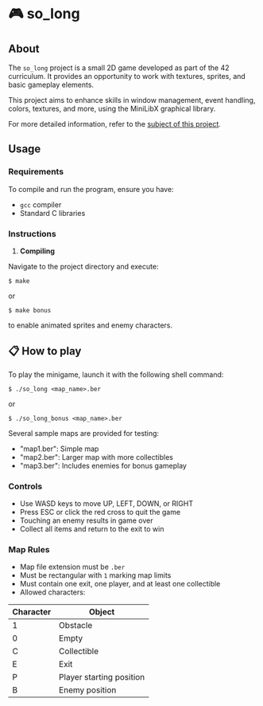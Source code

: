 # 🎮 so_long

## About
The `so_long` project is a small 2D game developed as part of the 42 curriculum. It provides an opportunity to work with textures, sprites, and basic gameplay elements.

This project aims to enhance skills in window management, event handling, colors, textures, and more, using the MiniLibX graphical library.

For more detailed information, refer to the [subject of this project](https://github.com/Surfi89/42cursus/blob/main/Subject%20PDFs/02_so_long.en.pdf).

## Usage

### Requirements
To compile and run the program, ensure you have:
- `gcc` compiler
- Standard C libraries

### Instructions

1. **Compiling**

Navigate to the project directory and execute:
```shell
$ make
```
or
```shell
$ make bonus
```
to enable animated sprites and enemy characters.

## 📋 How to play

To play the minigame, launch it with the following shell command:
```shell
$ ./so_long <map_name>.ber
```
or
```shell
$ ./so_long_bonus <map_name>.ber
```

Several sample maps are provided for testing:
- "map1.ber": Simple map
- "map2.ber": Larger map with more collectibles
- "map3.ber": Includes enemies for bonus gameplay

### Controls
- Use WASD keys to move UP, LEFT, DOWN, or RIGHT
- Press ESC or click the red cross to quit the game
- Touching an enemy results in game over
- Collect all items and return to the exit to win

### Map Rules
- Map file extension must be `.ber`
- Must be rectangular with `1` marking map limits
- Must contain one exit, one player, and at least one collectible
- Allowed characters:

| Character | Object                  |
|-----------|-------------------------|
| 1         | Obstacle                |
| 0         | Empty                   |
| C         | Collectible             |
| E         | Exit                    |
| P         | Player starting position|
| B         | Enemy position          |
